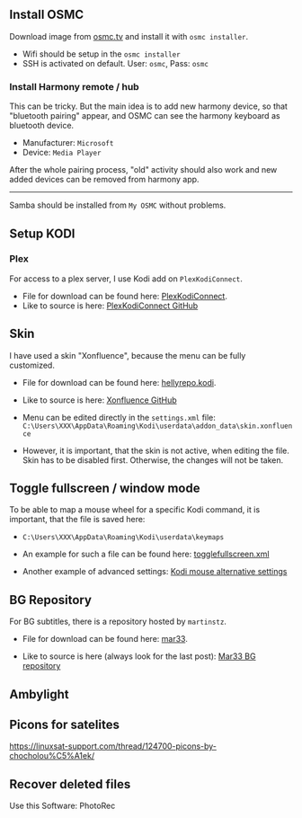 ## Install OSMC

Download image from [osmc.tv](http://osmc.tv) and install it with `osmc installer`.
- Wifi should be setup in the `osmc installer`
- SSH is activated on default. User: `osmc`, Pass: `osmc`

### Install Harmony remote / hub

This can be tricky. But the main idea is to add new harmony device, so that "bluetooth pairing" appear,  and OSMC can see the harmony keyboard as bluetooth device.
- Manufacturer: `Microsoft`
- Device: `Media Player`

After the whole pairing process, "old" activity should also work and new added  devices can be removed from harmony app.

---
Samba should be installed from `My OSMC` without problems.

## Setup KODI

### Plex
For access to a plex server, I use Kodi add on `PlexKodiConnect`.
- File for download can be found here: [PlexKodiConnect](files/).
- Like to source is here:
[PlexKodiConnect GitHub](https://github.com/croneter/PlexKodiConnect)

## Skin
I have used a skin "Xonfluence", because the menu can be fully customized.
- File for download can be found here: [hellyrepo.kodi](files/).
- Like to source is here:
[Xonfluence GitHub](https://github.com/Helly1206/skin.xonfluence)

- Menu can be edited directly in the `settings.xml` file:
 `C:\Users\XXX\AppData\Roaming\Kodi\userdata\addon_data\skin.xonfluence`
- However, it is important, that the skin is not active, when editing the file. Skin has to be disabled first. Otherwise, the changes will not be taken.


## Toggle fullscreen / window mode
To be able to map a mouse wheel for a specific Kodi command, it is important, that the file is saved here:

- `C:\Users\XXX\AppData\Roaming\Kodi\userdata\keymaps`

- An example for such a file can be found here:
[togglefullscreen.xml](files/)
- Another example of advanced settings: [Kodi mouse alternative settings](http://kodi.wiki/view/Alternative_keymaps_for_mice)

## BG Repository
For BG subtitles, there is a repository hosted by `martinstz`.
- File for download can be found here: [mar33](files/).

- Like to source is here (always look for the last post):
[Mar33 BG repository](https://kodibg.org/forum/post-8946.html)

## Ambylight

## Picons for satelites
https://linuxsat-support.com/thread/124700-picons-by-chocholou%C5%A1ek/

## Recover deleted files

Use this Software: PhotoRec
